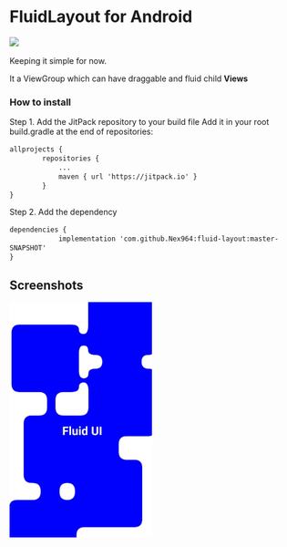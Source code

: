 # FluidLayout for Android
[![](https://jitpack.io/v/Nex964/fluid-layout.svg)](https://jitpack.io/#Nex964/fluid-layout)

Keeping it simple for now.

It a ViewGroup which can have draggable and fluid child <b>Views</b>

### How to install

Step 1. Add the JitPack repository to your build file
Add it in your root build.gradle at the end of repositories:
```
allprojects {
		repositories {
			...
			maven { url 'https://jitpack.io' }
		}
}
```
Step 2. Add the dependency
```
dependencies {
	        implementation 'com.github.Nex964:fluid-layout:master-SNAPSHOT'
}
```
## Screenshots

<img src="screenshots/ss1.jpg?raw=true" width=250/>
